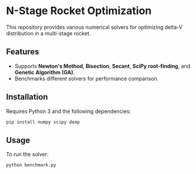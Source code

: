 # N-Stage Rocket Optimization

This repository provides various numerical solvers for optimizing delta-V distribution in a multi-stage rocket.

## Features
- Supports **Newton's Method**, **Bisection**, **Secant**, **SciPy root-finding**, and **Genetic Algorithm (GA)**.
- Benchmarks different solvers for performance comparison.

## Installation
Requires Python 3 and the following dependencies:
```sh
pip install numpy scipy deap
```

## Usage
To run the solver:
```sh
python benchmark.py
```
